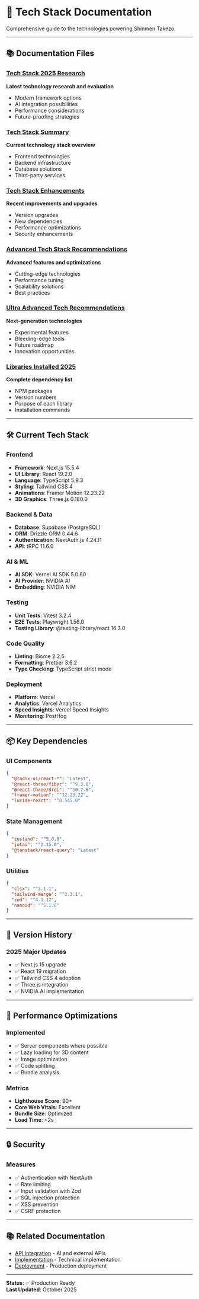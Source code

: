 # 🔧 Tech Stack Documentation

Comprehensive guide to the technologies powering Shinmen Takezo.

---

## 📚 Documentation Files

### [Tech Stack 2025 Research](./TECH_STACK_2025_RESEARCH.md)
**Latest technology research and evaluation**
- Modern framework options
- AI integration possibilities
- Performance considerations
- Future-proofing strategies

### [Tech Stack Summary](./TECH_STACK_SUMMARY.md)
**Current technology stack overview**
- Frontend technologies
- Backend infrastructure
- Database solutions
- Third-party services

### [Tech Stack Enhancements](./TECH_STACK_ENHANCEMENTS.md)
**Recent improvements and upgrades**
- Version upgrades
- New dependencies
- Performance optimizations
- Security enhancements

### [Advanced Tech Stack Recommendations](./ADVANCED_TECH_STACK_RECOMMENDATIONS.md)
**Advanced features and optimizations**
- Cutting-edge technologies
- Performance tuning
- Scalability solutions
- Best practices

### [Ultra Advanced Tech Recommendations](./ULTRA_ADVANCED_TECH_RECOMMENDATIONS.md)
**Next-generation technologies**
- Experimental features
- Bleeding-edge tools
- Future roadmap
- Innovation opportunities

### [Libraries Installed 2025](./LIBRARIES_INSTALLED_2025.md)
**Complete dependency list**
- NPM packages
- Version numbers
- Purpose of each library
- Installation commands

---

## 🛠️ Current Tech Stack

### Frontend
- **Framework**: Next.js 15.5.4
- **UI Library**: React 19.2.0
- **Language**: TypeScript 5.9.3
- **Styling**: Tailwind CSS 4
- **Animations**: Framer Motion 12.23.22
- **3D Graphics**: Three.js 0.180.0

### Backend & Data
- **Database**: Supabase (PostgreSQL)
- **ORM**: Drizzle ORM 0.44.6
- **Authentication**: NextAuth.js 4.24.11
- **API**: tRPC 11.6.0

### AI & ML
- **AI SDK**: Vercel AI SDK 5.0.60
- **AI Provider**: NVIDIA AI
- **Embedding**: NVIDIA NIM

### Testing
- **Unit Tests**: Vitest 3.2.4
- **E2E Tests**: Playwright 1.56.0
- **Testing Library**: @testing-library/react 16.3.0

### Code Quality
- **Linting**: Biome 2.2.5
- **Formatting**: Prettier 3.6.2
- **Type Checking**: TypeScript strict mode

### Deployment
- **Platform**: Vercel
- **Analytics**: Vercel Analytics
- **Speed Insights**: Vercel Speed Insights
- **Monitoring**: PostHog

---

## 📦 Key Dependencies

### UI Components
```json
{
  "@radix-ui/react-*": "Latest",
  "@react-three/fiber": "^9.3.0",
  "@react-three/drei": "^10.7.6",
  "framer-motion": "^12.23.22",
  "lucide-react": "^0.545.0"
}
```

### State Management
```json
{
  "zustand": "^5.0.8",
  "jotai": "^2.15.0",
  "@tanstack/react-query": "Latest"
}
```

### Utilities
```json
{
  "clsx": "^2.1.1",
  "tailwind-merge": "^3.3.1",
  "zod": "^4.1.12",
  "nanoid": "^5.1.6"
}
```

---

## 🔄 Version History

### 2025 Major Updates
- ✅ Next.js 15 upgrade
- ✅ React 19 migration
- ✅ Tailwind CSS 4 adoption
- ✅ Three.js integration
- ✅ NVIDIA AI implementation

---

## 🚀 Performance Optimizations

### Implemented
- ✅ Server components where possible
- ✅ Lazy loading for 3D content
- ✅ Image optimization
- ✅ Code splitting
- ✅ Bundle analysis

### Metrics
- **Lighthouse Score**: 90+
- **Core Web Vitals**: Excellent
- **Bundle Size**: Optimized
- **Load Time**: <2s

---

## 🔒 Security

### Measures
- ✅ Authentication with NextAuth
- ✅ Rate limiting
- ✅ Input validation with Zod
- ✅ SQL injection protection
- ✅ XSS prevention
- ✅ CSRF protection

---

## 📚 Related Documentation

- [API Integration](../api-integration/) - AI and external APIs
- [Implementation](../implementation/) - Technical implementation
- [Deployment](../deployment/) - Production deployment

---

**Status**: ✅ Production Ready  
**Last Updated**: October 2025
